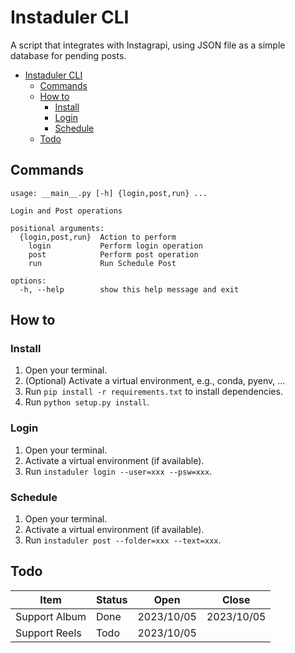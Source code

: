 # Instaduler CLI
A script that integrates with Instagrapi, using JSON file as a simple database for pending posts.
- [Instaduler CLI](#instaduler-cli)
  - [Commands](#commands)
  - [How to](#how-to)
    - [Install](#install)
    - [Login](#login)
    - [Schedule](#schedule)
  - [Todo](#todo)



## Commands
```
usage: __main__.py [-h] {login,post,run} ...

Login and Post operations

positional arguments:
  {login,post,run}  Action to perform
    login           Perform login operation
    post            Perform post operation
    run             Run Schedule Post

options:
  -h, --help        show this help message and exit
```



## How to
### Install
1. Open your terminal.
2. (Optional) Activate a virtual environment, e.g., conda, pyenv, ...
3. Run `pip install -r requirements.txt` to install dependencies.
4. Run `python setup.py install`.
### Login
1. Open your terminal.
2. Activate a virtual environment (if available).
3. Run `instaduler login --user=xxx --psw=xxx`.
### Schedule
1. Open your terminal.
2. Activate a virtual environment (if available).
3. Run `instaduler post --folder=xxx --text=xxx`.

## Todo
| Item          | Status | Open       | Close      |
|---------------|--------|------------|------------|
| Support Album | Done   | 2023/10/05 | 2023/10/05 |
| Support Reels | Todo   | 2023/10/05 |            |